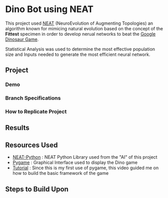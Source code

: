 # Dino Bot using NEAT
 This project used [NEAT](https://nn.cs.utexas.edu/downloads/papers/stanley.ec02.pdf "Original NEAT Research") (NeuroEvolution of Augmenting Topologies) an algorithm known for mimicing natural evolution based on the concept of the **Fittest** specimen in order to develop nerual networks to beat the [Google Dinosaur Game](https://chrome-dino-game.github.io/ "Example Game").

 Statistical Analysis was used to determine the most effective population size and Inputs needed to generate the most efficient neural network. 


## Project

### Demo

### Branch Specifications

### How to Replicate Project

## Results

## Resources Used
* [NEAT-Python](https://neat-python.readthedocs.io/en/latest/index.html "Documentation") : NEAT Python Library used from the "AI" of this project
* [Pygame](https://www.pygame.org/news "Pygame Website") : Graphical Interface used to display the Dino game
* [Tutorial](https://www.youtube.com/watch?v=KOBKkPWGP-g&t=2s "YouTube") : Since this is my first use of pygame, this video guided me on how to build the basic framework of the game
  
## Steps to Build Upon